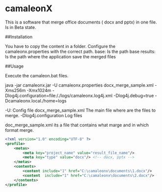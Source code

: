 camaleonX
=========

This is a software that merge office documents ( docx and pptx) in one file.
Is in Beta state.

##Installation

You have to copy the content in a folder.
Configure the camaleonx.properties with the correct path.
base: Is the path base
results: Is the path where the application save the merged files

##Usage

Execute the camaleon.bat files.

java -jar camaleonx.jar -U camaleonx.properties docx_merge_sample.xml -Xms256m -Xmx1024m -Dlog4j.configuration=file:/./logs/camaleonx.log4j.xml -Dlog4j.debug=true -Dcamaleonx.local./home=logs  

-U: Config file
docx_merge_sample.xml The main file where are the files to merge.
-Dlog4j.configuration Log files

doc_merge_sample.xml its a file that contains what marge and in which format merge.

```xml
<?xml version="1.0" encoding="UTF-8" ?>
<profile>
    <metas>
        <meta key="project_name" value="result_file_name"/>
        <meta key="type" value="docx"/> <!-- docx, pptx -->
    </metas>
    <contents>
        <content include="1" href="C:\camaleonx\documents\1.docx"/>
        <content  include="1" href="C:\camaleonx\documents\2.docx"/>
    </contents>
</profile>
```

